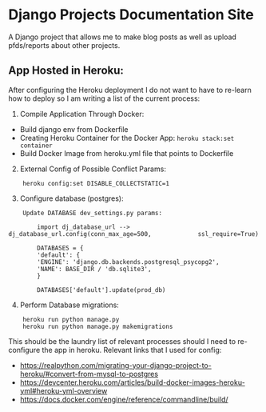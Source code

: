 # Django Projects Documentation Site 
A Django project that allows me to make blog posts as well as upload pfds/reports about other projects.

## App Hosted in Heroku:
After configuring the Heroku deployment I do not want to have to re-learn how to deploy so I am writing a list of the current process:


1) Compile Application Through Docker:
- 	Build django env from Dockerfile 
- 	Creating Heroku Container for the Docker App: `heroku stack:set container`
- 	Build Docker Image from heroku.yml file that points to Dockerfile


2) External Config of Possible Conflict Params:
```
	heroku config:set DISABLE_COLLECTSTATIC=1
```

3) Configure database (postgres):
```
	Update DATABASE dev_settings.py params:

		import dj_database_url --> dj_database_url.config(conn_max_age=500, 			ssl_require=True)

		DATABASES = {
    	'default': {
        'ENGINE': 'django.db.backends.postgresql_psycopg2',
        'NAME': BASE_DIR / 'db.sqlite3',
    	}

    	DATABASES['default'].update(prod_db)
```

4) Perform Database migrations:
```
	heroku run python manage.py               
	heroku run python manage.py makemigrations     
```

This should be the laundry list of relevant processes should I need to re-configure the app in heroku. Relevant links that I used for config:

* https://realpython.com/migrating-your-django-project-to-heroku/#convert-from-mysql-to-postgres
* https://devcenter.heroku.com/articles/build-docker-images-heroku-yml#heroku-yml-overview
* https://docs.docker.com/engine/reference/commandline/build/



  

